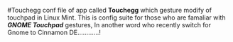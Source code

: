 #Touchegg
conf file of app called **Touchegg** which gesture modify of touchpad in Linux Mint.
This is config suite for those who are famaliar with ***GNOME Touchpad*** gestures, In another word who recently switch for Gnome to Cinnamon DE............!
